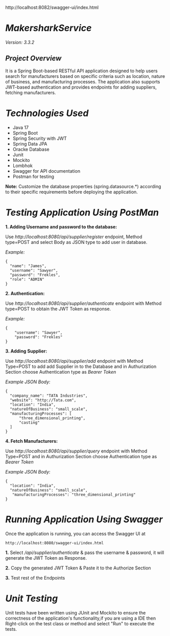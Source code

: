 http://localhost:8082/swagger-ui/index.html


# *MakersharkService*
  *Version: 3.3.2*
 ## *Project Overview*
 It is a Spring Boot-based RESTful API application designed to help users search for manufacturers based on specific criteria such as location, nature of business, and manufacturing processes. The application also supports JWT-based authentication and provides endpoints for adding suppliers, fetching manufacturers.

 # *Technologies Used*
* Java 17
* Spring Boot
* Spring Security with JWT
* Spring Data JPA
* Oracke Database
* Junit
* Mockito
* Lombhok
* Swagger for API documentation
* Postman for testing

**Note:** Customize the database properties (spring.datasource.*) according to their specific requirements before deploying the application.

# *Testing Application Using PostMan*

  **1. Adding Username and password to the database:**

  Use  *http://localhost:8080/api/supplier/register* endpoint, Method type=POST and select Body as JSON type to add user in database.
  
  *Example:*
  ```
{
    "name": "James",
    "username": "Sawyer",
    "password": "Frekles",
    "role": "ADMIN"
}
```
  **2. Authentication:**

Use  *http://localhost:8080/api/supplier/authenticate* endpoint with Method type=POST to obtain the JWT Token as response.

*Example:*

```
{
    "username": "Sawyer",
    "password": "Frekles"
}  
```
**3. Adding  Supplier:**

Use  *http://localhost:8080/api/supplier/add* endpoint with Method Type=POST to add add Supplier in to the Database and in Authurization Section choose Authentication type as *Bearer Token* 

*Example JSON Body:*   
 
  ```
{
    "company_name": "TATA Industries",
    "website": "http://Tata.com",
    "location": "India",
    "natureOfBusiness": "small_scale",
    "manufacturingProcesses": [
        "three_dimensional_printing",
        "casting"
    ]
}
```
**4. Fetch Manufacturers:**

Use  *http://localhost:8080/api/supplier/query* endpoint with Method Type=POST and in Authurization Section choose Authentication type as *Bearer Token*

*Example JSON Body:*   

```
{
  "location": "India",
  "natureOfBusiness": "small_scale",
   "manufacturingProcesses": "three_dimensional_printing"
}

```
# *Running Application Using Swagger*

Once the application is running, you can access the Swagger UI at
```
http://localhost:8080/swagger-ui/index.html
```

**1.** Select */api/supplier/authenticate* & pass the username & password, it will generate the JWT Token as Response.

**2.** Copy the generated JWT Token & Paste it to the Authorize Section

**3.** Test rest of the Endpoints 

# *Unit Testing*

Unit tests have been written using JUnit and Mockito to ensure the correctness of the application's functionality,if you are using a IDE then Right-click on the test class or method and select "Run" to execute the tests.
  
  

  

 
 
